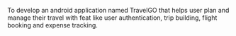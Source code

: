 To develop an android application named TravelGO that helps user plan and manage their travel with feat like user authentication, trip building, flight booking and expense tracking.
